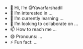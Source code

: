 - 👋 Hi, I’m @Yavarfarshadil
- 👀 I’m interested in ...
- 🌱 I’m currently learning ...
- 💞️ I’m looking to collaborate on ...
- 📫 How to reach me ...
- 😄 Pronouns: ...
- ⚡ Fun fact: ...

<!---
Yavarfarshadil/Yavarfarshadil is a ✨ special ✨ repository because its `README.md` (this file) appears on your GitHub profile.
You can click the Preview link to take a look at your changes.
--->
